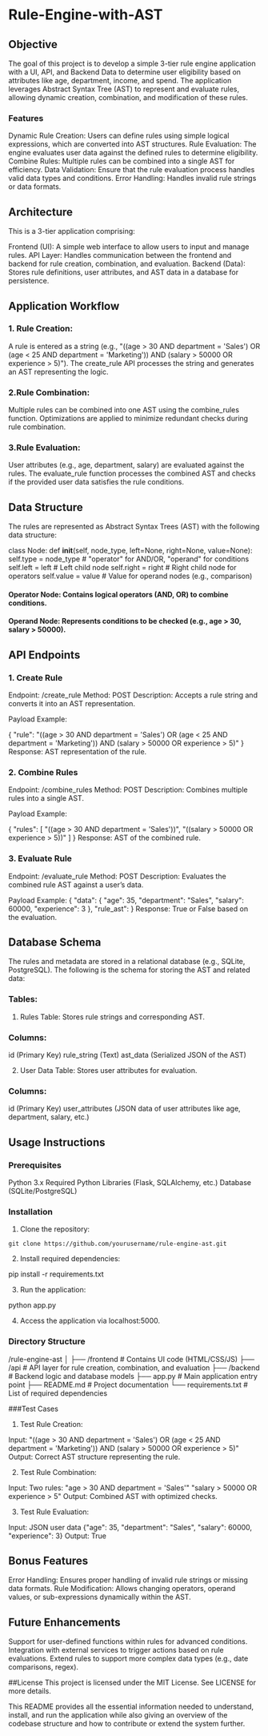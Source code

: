 # Rule-Engine-with-AST
## Objective
The goal of this project is to develop a simple 3-tier rule engine application with a UI, API, and Backend Data to determine user eligibility based on attributes like age, department, income, and spend. The application leverages Abstract Syntax Tree (AST) to represent and evaluate rules, allowing dynamic creation, combination, and modification of these rules.

### Features
Dynamic Rule Creation: Users can define rules using simple logical expressions, which are converted into AST structures.
Rule Evaluation: The engine evaluates user data against the defined rules to determine eligibility.
Combine Rules: Multiple rules can be combined into a single AST for efficiency.
Data Validation: Ensure that the rule evaluation process handles valid data types and conditions.
Error Handling: Handles invalid rule strings or data formats.

## Architecture
This is a 3-tier application comprising:

Frontend (UI): A simple web interface to allow users to input and manage rules.
API Layer: Handles communication between the frontend and backend for rule creation, combination, and evaluation.
Backend (Data): Stores rule definitions, user attributes, and AST data in a database for persistence.

## Application Workflow
### 1. Rule Creation:

A rule is entered as a string (e.g., "((age > 30 AND department = 'Sales') OR (age < 25 AND department = 'Marketing')) AND (salary > 50000 OR experience > 5)").
The create_rule API processes the string and generates an AST representing the logic.

### 2.Rule Combination:

Multiple rules can be combined into one AST using the combine_rules function.
Optimizations are applied to minimize redundant checks during rule combination.

### 3.Rule Evaluation:

User attributes (e.g., age, department, salary) are evaluated against the rules.
The evaluate_rule function processes the combined AST and checks if the provided user data satisfies the rule conditions.

## Data Structure
The rules are represented as Abstract Syntax Trees (AST) with the following data structure:

class Node:
    def __init__(self, node_type, left=None, right=None, value=None):
        self.type = node_type  # "operator" for AND/OR, "operand" for conditions
        self.left = left  # Left child node
        self.right = right  # Right child node for operators
        self.value = value  # Value for operand nodes (e.g., comparison)
        
#### Operator Node: Contains logical operators (AND, OR) to combine conditions.
#### Operand Node: Represents conditions to be checked (e.g., age > 30, salary > 50000).

## API Endpoints
### 1. Create Rule

Endpoint: /create_rule
Method: POST
Description: Accepts a rule string and converts it into an AST representation.

Payload Example:

{
  "rule": "((age > 30 AND department = 'Sales') OR (age < 25 AND department = 'Marketing')) AND (salary > 50000 OR experience > 5)"
}
Response: AST representation of the rule.

### 2. Combine Rules

Endpoint: /combine_rules
Method: POST
Description: Combines multiple rules into a single AST.

Payload Example:

{
  "rules": [
    "((age > 30 AND department = 'Sales'))",
    "((salary > 50000 OR experience > 5))"
  ]
}
Response: AST of the combined rule.

### 3. Evaluate Rule

Endpoint: /evaluate_rule
Method: POST
Description: Evaluates the combined rule AST against a user’s data.

Payload Example:
{
  "data": {
    "age": 35,
    "department": "Sales",
    "salary": 60000,
    "experience": 3
  },
  "rule_ast": <AST structure from create_rule or combine_rules>
}
Response: True or False based on the evaluation.

## Database Schema
The rules and metadata are stored in a relational database (e.g., SQLite, PostgreSQL). The following is the schema for storing the AST and related data:

### Tables:
1. Rules Table: Stores rule strings and corresponding AST.

### Columns:
id (Primary Key)
rule_string (Text)
ast_data (Serialized JSON of the AST)

2. User Data Table: Stores user attributes for evaluation.

### Columns:
id (Primary Key)
user_attributes (JSON data of user attributes like age, department, salary, etc.)

## Usage Instructions
### Prerequisites
Python 3.x
Required Python Libraries (Flask, SQLAlchemy, etc.)
Database (SQLite/PostgreSQL)

### Installation
1. Clone the repository:

```git clone https://github.com/yourusername/rule-engine-ast.git```

2. Install required dependencies:

pip install -r requirements.txt

3. Run the application:

python app.py

4. Access the application via localhost:5000.

### Directory Structure

/rule-engine-ast
│
├── /frontend              # Contains UI code (HTML/CSS/JS)
├── /api                   # API layer for rule creation, combination, and evaluation
├── /backend               # Backend logic and database models
├── app.py                 # Main application entry point
├── README.md              # Project documentation
└── requirements.txt       # List of required dependencies

###Test Cases
1. Test Rule Creation:

Input: "((age > 30 AND department = 'Sales') OR (age < 25 AND department = 'Marketing')) AND (salary > 50000 OR experience > 5)"
Output: Correct AST structure representing the rule.

2. Test Rule Combination:

Input: Two rules:
"age > 30 AND department = 'Sales'"
"salary > 50000 OR experience > 5"
Output: Combined AST with optimized checks.

3. Test Rule Evaluation:

Input: JSON user data {"age": 35, "department": "Sales", "salary": 60000, "experience": 3}
Output: True

## Bonus Features
Error Handling: Ensures proper handling of invalid rule strings or missing data formats.
Rule Modification: Allows changing operators, operand values, or sub-expressions dynamically within the AST.

## Future Enhancements
Support for user-defined functions within rules for advanced conditions.
Integration with external services to trigger actions based on rule evaluations.
Extend rules to support more complex data types (e.g., date comparisons, regex).

##License
This project is licensed under the MIT License. See LICENSE for more details.

This README provides all the essential information needed to understand, install, and run the application while also giving an overview of the codebase structure and how to contribute or extend the system further.









